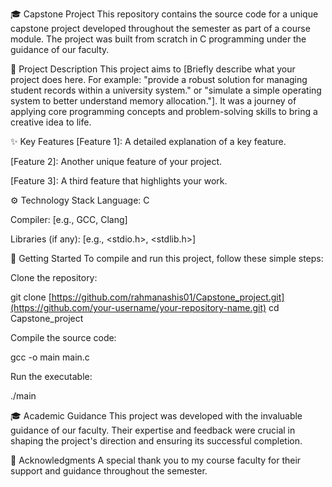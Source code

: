 🎓 Capstone Project
This repository contains the source code for a unique capstone project developed throughout the semester as part of a course module. The project was built from scratch in C programming under the guidance of our faculty.

🌟 Project Description
This project aims to [Briefly describe what your project does here. For example: "provide a robust solution for managing student records within a university system." or "simulate a simple operating system to better understand memory allocation."]. It was a journey of applying core programming concepts and problem-solving skills to bring a creative idea to life.

✨ Key Features
[Feature 1]: A detailed explanation of a key feature.

[Feature 2]: Another unique feature of your project.

[Feature 3]: A third feature that highlights your work.

⚙️ Technology Stack
Language: C

Compiler: [e.g., GCC, Clang]

Libraries (if any): [e.g., <stdio.h>, <stdlib.h>]

🚀 Getting Started
To compile and run this project, follow these simple steps:

Clone the repository:

git clone [https://github.com/rahmanashis01/Capstone_project.git](https://github.com/your-username/your-repository-name.git)
cd Capstone_project

Compile the source code:

gcc -o main main.c

Run the executable:

./main

🎓 Academic Guidance
This project was developed with the invaluable guidance of our faculty. Their expertise and feedback were crucial in shaping the project's direction and ensuring its successful completion.

🙏 Acknowledgments
A special thank you to my course faculty for their support and guidance throughout the semester.
